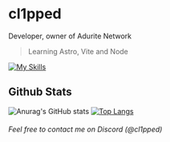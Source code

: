 # cl1pped

Developer, owner of Adurite Network

> Learning Astro, Vite and Node

[![My Skills](https://skillicons.dev/icons?i=html,css,js,ts,astro,vite,nodejs,tailwind,github,vscode,git,pnpm&perline=4)](#)

## Github Stats 

![Anurag's GitHub stats](https://github-readme-stats.vercel.app/api?username=cl1pped&show_icons=true&theme=transparent&border_radius=0&line_height=40) [![Top Langs](https://github-readme-stats.vercel.app/api/top-langs/?username=cl1pped&theme=transparent&border_radius=0)](https://github.com/anuraghazra/github-readme-stats)

###### Feel free to contact me on Discord (@cl1pped)
